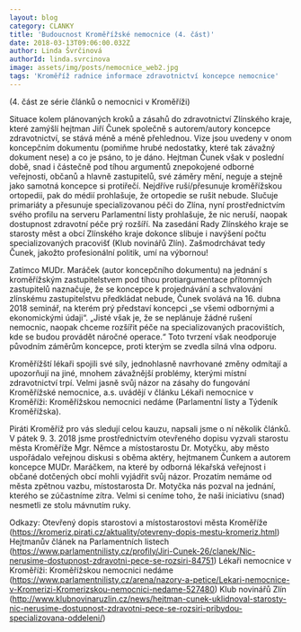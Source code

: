 ```yaml
---
layout: blog
category: CLANKY
title: 'Budoucnost Kroměřížské nemocnice (4. část)'
date: 2018-03-13T09:06:00.032Z
author: Linda Švrčinová
authorId: linda.svrcinova
image: assets/img/posts/nemocnice_web2.jpg
tags: 'Kroměříž radnice informace zdravotnictví koncepce nemocnice'
---
```


(4. část ze série článků o nemocnici v Kroměříži)

Situace kolem plánovaných kroků a zásahů do zdravotnictví Zlínského kraje, které zamýšlí hejtman Jiří Čunek společně s autorem/autory koncepce zdravotnictví, se stává méně a méně přehlednou. Vize jsou uvedeny v onom koncepčním dokumentu (pomiňme hrubé nedostatky, které tak závažný dokument nese) a co je psáno, to je dáno. Hejtman Čunek však v poslední době, snad i částečně pod tíhou argumentů znepokojené odborné veřejnosti, občanů a hlavně zastupitelů, své záměry mění, neguje a stejně jako samotná koncepce si protiřečí. 
Nejdříve ruší/přesunuje kroměřížskou ortopedii, pak do médií prohlašuje, že ortopedie se rušit nebude. Slučuje primariáty a přesunuje specializovanou péči do Zlína, nyní prostřednictvím svého profilu na serveru Parlamentní listy prohlašuje, že nic neruší, naopak dostupnost zdravotní péče prý rozšíří. Na zasedání Rady Zlínského kraje se starosty měst a obcí Zlínského kraje dokonce slibuje i navýšení počtu specializovaných pracovišť (Klub novinářů Zlín). Zašmodrchávat tedy Čunek, jakožto profesionální politik, umí na výbornou!

Zatímco MUDr. Maráček (autor koncepčního dokumentu) na jednání s kroměřížským zastupitelstvem pod tíhou protiargumentace přítomných zastupitelů naznačuje, že se koncepce k projednávání a schvalování zlínskému zastupitelstvu předkládat nebude, Čunek svolává na 16. dubna 2018 seminář, na kterém prý představí koncepci „se všemi odbornými a ekonomickými údaji“. „Jisté však je, že se neplánuje žádné rušení nemocnic, naopak chceme rozšířit péče na specializovaných pracovištích, kde se budou provádět náročné operace.“ Toto tvrzení však neodporuje původním záměrům koncepce, proti kterým se zvedla silná vlna odporu.

Kroměřížští lékaři spojili své síly, jednohlasně navrhované změny odmítají a upozorňují na jiné, mnohem závažnější problémy, kterými místní zdravotnictví trpí. Velmi jasně svůj názor na zásahy do fungování Kroměřížské nemocnice, a.s. uvádějí v článku Lékaři nemocnice v Kroměříži: Kroměřížskou nemocnici nedáme (Parlamentní listy a Týdeník Kroměřížska).

Piráti Kroměříž pro vás sledují celou kauzu, napsali jsme o ní několik článků. V pátek 9. 3. 2018 jsme prostřednictvím otevřeného dopisu vyzvali starostu města Kroměříže Mgr. Němce a místostarostu Dr. Motyčku, aby město uspořádalo veřejnou diskusi s oběma aktéry, hejtmanem Čunkem a autorem koncepce MUDr. Maráčkem, na které by odborná lékařská veřejnost i občané dotčených obcí mohli vyjádřit svůj názor. Prozatím nemáme od města zpětnou vazbu, místostarosta Dr. Motyčka nás pozval na jednání, kterého se zúčastníme zítra. Velmi si ceníme toho, že naši iniciativu (snad) nesmetli ze stolu mávnutím ruky.


Odkazy:
Otevřený dopis starostovi a místostarostovi města Kroměříže (https://kromeriz.pirati.cz/aktuality/otevreny-dopis-mestu-kromeriz.html)
Hejtmanův článek na Parlamentních listech (https://www.parlamentnilisty.cz/profily/Jiri-Cunek-26/clanek/Nic-nerusime-dostupnost-zdravotni-pece-se-rozsiri-84751)
Lékaři nemocnice v Kroměříži: Kroměřížskou nemocnici nedáme (https://www.parlamentnilisty.cz/arena/nazory-a-petice/Lekari-nemocnice-v-Kromerizi-Kromerizskou-nemocnici-nedame-527480)
Klub novinářů Zlín (http://www.klubnovinaruzlin.cz/news/hejtman-cunek-uklidnoval-starosty-nic-nerusime-dostupnost-zdravotni-pece-se-rozsiri-pribydou-specializovana-oddeleni/)
